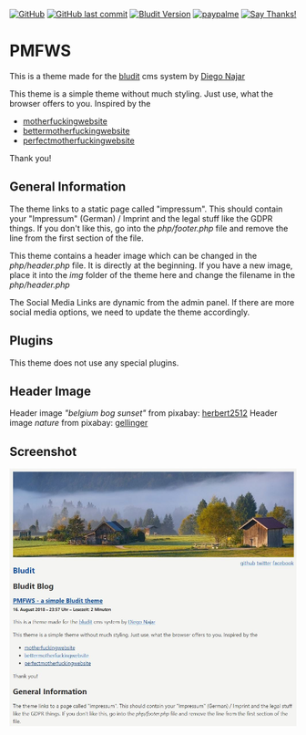 [![GitHub](https://img.shields.io/github/license/cblte/pmfws.svg)](https://tldrlegal.com/license/mit-license)
[![GitHub last commit](https://img.shields.io/github/last-commit/cblte/pmfws.svg)](https://github.com/cblte/cb-mastodon-link)
[![Bludit Version](https://img.shields.io/badge/bludit-version%203.x-blue.svg)](https://bludit.com)
[![paypalme](https://img.shields.io/badge/paypal.me-donate-blue.svg?logo=paypal)](https://paypal.me/cblte)
[![Say Thanks!](https://img.shields.io/badge/Say%20Thanks-!-1EAEDB.svg)](https://saythanks.io/to/cblte)

# PMFWS

This is a theme made for the [bludit] cms system by [Diego Najar][bludit]

This theme is a simple theme without much styling. Just use, what the browser offers to you.
Inspired by the
- [motherfuckingwebsite][w1]
- [bettermotherfuckingwebsite][w2]
- [perfectmotherfuckingwebsite][w3]

Thank you!

## General Information

The theme links to a static page called "impressum". This should contain your
"Impressum" (German) / Imprint and the legal stuff like the GDPR things.
If you don't like this, go into the *php/footer.php* file and remove the line
from the first section of the file.

This theme contains a header image which can be changed in the *php/header.php* file.
It is directly at the beginning. If you have a new image, place it into the *img* folder
of the theme here and change the filename in the *php/header.php*

The Social Media Links are dynamic from the admin panel. If there are more
social media options, we need to update the theme accordingly.

## Plugins

This theme does not use any special plugins.

## Header Image

Header image *"belgium bog sunset"* from pixabay: [herbert2512][1]
Header image *nature* from pixabay: [gellinger][2]

## Screenshot

![Screenshot](img/_about_this_theme.jpg)

[bludit]:https://www.bludit.com
[1]: https://pixabay.com/de/sonnenuntergang-moor-venn-belgien-2847548/
[2]: https://pixabay.com/de/natur-landschaft-herbst-2813487/
[w1]: https://www.motherfuckingwebsite.com
[w2]: http://www.bettermotherfuckingwebsite.com
[w3]: http://www.perfectmotherfuckingwebsite.com
[CB-MASTODON-LINK]: https://git.tchncs.de/cblte/bludit-plugin-cb-mastodon-link